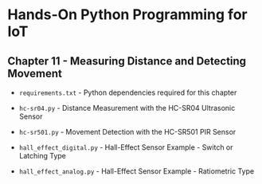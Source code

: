 # Hands-On Python Programming for IoT

## Chapter 11 - Measuring Distance and Detecting Movement

* `requirements.txt` - Python dependencies required for this chapter

* `hc-sr04.py` - Distance Measurement with the HC-SR04 Ultrasonic Sensor

* `hc-sr501.py` - Movement Detection with the HC-SR501 PIR Sensor

* `hall_effect_digital.py` - Hall-Effect Sensor Example - Switch or Latching Type

* `hall_effect_analog.py` - Hall-Effect Sensor Example - Ratiometric Type
